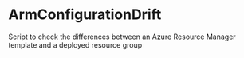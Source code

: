 # ArmConfigurationDrift
Script to check the differences between an Azure Resource Manager template and a deployed resource group
